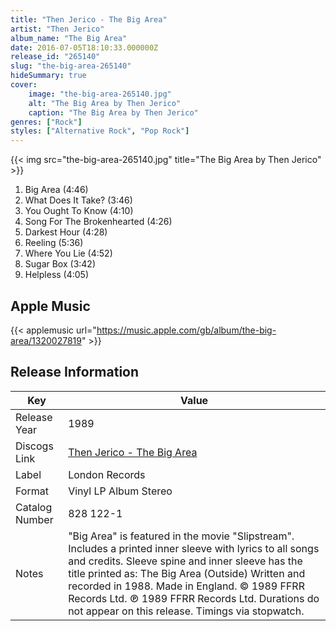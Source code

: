 ```yaml
---
title: "Then Jerico - The Big Area"
artist: "Then Jerico"
album_name: "The Big Area"
date: 2016-07-05T18:10:33.000000Z
release_id: "265140"
slug: "the-big-area-265140"
hideSummary: true
cover:
    image: "the-big-area-265140.jpg"
    alt: "The Big Area by Then Jerico"
    caption: "The Big Area by Then Jerico"
genres: ["Rock"]
styles: ["Alternative Rock", "Pop Rock"]
---
```


{{< img src="the-big-area-265140.jpg" title="The Big Area by Then Jerico" >}}

<!-- section break -->

1. Big Area (4:46)
2. What Does It Take? (3:46)
3. You Ought To Know (4:10)
4. Song For The Brokenhearted (4:26)
5. Darkest Hour (4:28)
6. Reeling (5:36)
7. Where You Lie (4:52)
8. Sugar Box (3:42)
9. Helpless (4:05)

<!-- section break -->




## Apple Music
{{< applemusic url="https://music.apple.com/gb/album/the-big-area/1320027819" >}}






## Release Information
|  Key           | Value                                                |
| ---------------| ---------------------------------------------------- |
| Release Year   | 1989                                   |
| Discogs Link   | [Then Jerico - The Big Area](https://www.discogs.com/release/265140-Then-Jerico-The-Big-Area) |
| Label          | London Records |
| Format         | Vinyl LP Album Stereo |
| Catalog Number | 828 122-1 |
| Notes | "Big Area" is featured in the movie "Slipstream".  Includes a printed inner sleeve with lyrics to all songs and credits.  Sleeve spine and inner sleeve has the title printed as: The Big Area (Outside)  Written and recorded in 1988.  Made in England.  © 1989 FFRR Records Ltd.  ℗ 1989 FFRR Records Ltd.  Durations do not appear on this release. Timings via stopwatch. |